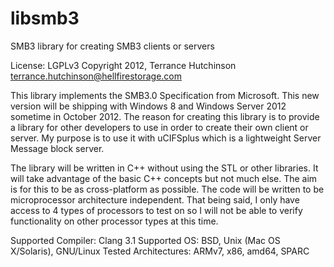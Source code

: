 libsmb3
=======

SMB3 library for creating SMB3 clients or servers

License: LGPLv3 Copyright 2012, Terrance Hutchinson terrance.hutchinson@hellfirestorage.com

This library implements the SMB3.0 Specification from Microsoft. This new version will be shipping with Windows 8 and Windows Server 2012 sometime in October 2012. The reason for creating this library is to provide a library for other developers to use in order to create their own client or server. My purpose is to use it with uCIFSplus which is a lightweight Server Message block server.

The library will be written in C++ without using the STL or other libraries. It will take advantage of the basic C++ concepts but not much else. The aim is for this to be as cross-platform as possible. The code will be written to be microprocessor architecture independent. That being said, I only have access to 4 types of processors to test on so I will not be able to verify functionality on other processor types at this time.

Supported Compiler: Clang 3.1 Supported OS: BSD, Unix (Mac OS X/Solaris), GNU/Linux Tested Architectures: ARMv7, x86, amd64, SPARC
